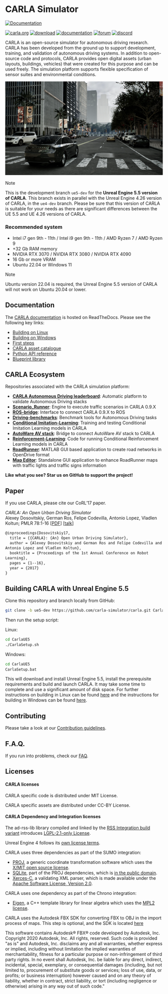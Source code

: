 CARLA Simulator
===============

[![Documentation](https://readthedocs.org/projects/carla/badge/?version=latest)](https://carla-ue5.readthedocs.io)

[![carla.org](Docs/img/btn/web.png)](http://carla.org)
[![download](Docs/img/btn/download.png)](https://github.com/carla-simulator/carla/blob/master/Docs/download.md)
[![documentation](Docs/img/btn/docs.png)](https://carla-ue5.readthedocs.io)
[![forum](Docs/img/btn/forum.png)](https://github.com/carla-simulator/carla/discussions)
[![discord](Docs/img/btn/chat.png)](https://discord.gg/8kqACuC)

CARLA is an open-source simulator for autonomous driving research. CARLA has been developed from the ground up to support development, training, and
validation of autonomous driving systems. In addition to open-source code and protocols, CARLA provides open digital assets (urban layouts, buildings,
vehicles) that were created for this purpose and can be used freely. The simulation platform supports flexible specification of sensor suites and
environmental conditions.

[![CARLA Video](Docs/img/carla_ue5_readme_img.webp)](https://www.youtube.com/watch?v=q4V9GYjA1pE)

>[!NOTE]
> This is the development branch `ue5-dev` for the **Unreal Engine 5.5 version of CARLA**. This branch exists in parallel with the Unreal Engine 4.26 version of CARLA, in the `ue4-dev` branch. Please be sure that this version of CARLA is suitable for your needs as there are significant differences between the UE 5.5 and UE 4.26 versions of CARLA. 

### Recommended system

* Intel i7 gen 9th - 11th / Intel i9 gen 9th - 11th / AMD Ryzen 7 / AMD Ryzen 9
* +32 Gb RAM memory 
* NVIDIA RTX 3070 / NVIDIA RTX 3080 / NVIDIA RTX 4090
* 16 Gb or more VRAM
* Ubuntu 22.04 or Windows 11

 >[!NOTE]
> Ubuntu version 22.04 is required, the Unreal Engine 5.5 version of CARLA will not work on Ubuntu 20.04 or lower. 

## Documentation

The [CARLA documentation](https://carla-ue5.readthedocs.io/en/latest/) is hosted on ReadTheDocs. Please see the following key links:

- [Building on Linux](https://carla-ue5.readthedocs.io/en/latest/build_linux_ue5/)
- [Building on Windows](https://carla-ue5.readthedocs.io/en/latest/build_windows_ue5/)
- [First steps](https://carla-ue5.readthedocs.io/en/latest/tuto_first_steps/)
- [CARLA asset catalogue](https://carla-ue5.readthedocs.io/en/latest/catalogue/)
- [Python API reference](https://carla-ue5.readthedocs.io/en/latest/python_api/)
- [Blueprint library](https://carla-ue5.readthedocs.io/en/latest/bp_library/)

## CARLA Ecosystem
Repositories associated with the CARLA simulation platform:

* [**CARLA Autonomous Driving leaderboard**](https://leaderboard.carla.org/): Automatic platform to validate Autonomous Driving stacks
* [**Scenario_Runner**](https://github.com/carla-simulator/scenario_runner): Engine to execute traffic scenarios in CARLA 0.9.X
* [**ROS-bridge**](https://github.com/carla-simulator/ros-bridge): Interface to connect CARLA 0.9.X to ROS
* [**Driving-benchmarks**](https://github.com/carla-simulator/driving-benchmarks): Benchmark tools for Autonomous Driving tasks
* [**Conditional Imitation-Learning**](https://github.com/felipecode/coiltraine): Training and testing Conditional Imitation Learning models in CARLA
* [**AutoWare AV stack**](https://github.com/carla-simulator/carla-autoware): Bridge to connect AutoWare AV stack to CARLA
* [**Reinforcement-Learning**](https://github.com/carla-simulator/reinforcement-learning): Code for running Conditional Reinforcement Learning models in CARLA
* [**RoadRunner**](https://www.mathworks.com/products/roadrunner.html): MATLAB GUI based application to create road networks in OpenDrive format 
* [**Map Editor**](https://github.com/carla-simulator/carla-map-editor): Standalone GUI application to enhance RoadRunner maps with traffic lights and traffic signs information


**Like what you see? Star us on GitHub to support the project!**

Paper
-----

If you use CARLA, please cite our CoRL’17 paper.

_CARLA: An Open Urban Driving Simulator_<br>Alexey Dosovitskiy, German Ros,
Felipe Codevilla, Antonio Lopez, Vladlen Koltun; PMLR 78:1-16
[[PDF](http://proceedings.mlr.press/v78/dosovitskiy17a/dosovitskiy17a.pdf)]
[[talk](https://www.youtube.com/watch?v=xfyK03MEZ9Q&feature=youtu.be&t=2h44m30s)]


```
@inproceedings{Dosovitskiy17,
  title = {{CARLA}: {An} Open Urban Driving Simulator},
  author = {Alexey Dosovitskiy and German Ros and Felipe Codevilla and Antonio Lopez and Vladlen Koltun},
  booktitle = {Proceedings of the 1st Annual Conference on Robot Learning},
  pages = {1--16},
  year = {2017}
}
```

Building CARLA with Unreal Engine 5.5
--------------

Clone this repository and branch locally from GitHub:

```sh
git clone -b ue5-dev https://github.com/carla-simulator/carla.git CarlaUE5
```

Then run the setup script:

Linux:

```sh
cd CarlaUE5
./CarlaSetup.sh
```

Windows:

```sh
cd CarlaUE5
CarlaSetup.bat
```

This will download and install Unreal Engine 5.5, install the prerequisite requirements and build and launch CARLA. It may take some time to complete and use a significant amount of disk space. For further instructions on building in Linux can be found [here][buildlinuxlink] and the instructions for building in Windows can be found [here][buildwindowslink].

[buildlinuxlink]: https://carla-ue5.readthedocs.io/en/latest/build_linux_ue5/
[buildwindowslink]: https://carla-ue5.readthedocs.io/en/latest/build_windows_ue5/

Contributing
------------

Please take a look at our [Contribution guidelines][contriblink].

[contriblink]: https://carla-ue5.readthedocs.io/en/latest/cont_contribution_guidelines/

F.A.Q.
------

If you run into problems, check our
[FAQ](https://carla-ue5.readthedocs.io/en/latest/build_faq/).

Licenses
-------

#### CARLA licenses

CARLA specific code is distributed under MIT License.

CARLA specific assets are distributed under CC-BY License.

#### CARLA Dependency and Integration licenses

The ad-rss-lib library compiled and linked by the [RSS Integration build variant](Docs/adv_rss.md) introduces [LGPL-2.1-only License](https://opensource.org/licenses/LGPL-2.1).

Unreal Engine 4 follows its [own license terms](https://www.unrealengine.com/en-US/faq).

CARLA uses three dependencies as part of the SUMO integration:
- [PROJ](https://proj.org/), a generic coordinate transformation software which uses the [X/MIT open source license](https://proj.org/about.html#license).
- [SQLite](https://www.sqlite.org), part of the PROJ dependencies, which is [in the public domain](https://www.sqlite.org/purchase/license).
- [Xerces-C](https://xerces.apache.org/xerces-c/), a validating XML parser, which is made available under the [Apache Software License, Version 2.0](http://www.apache.org/licenses/LICENSE-2.0.html).

CARLA uses one dependency as part of the Chrono integration:
- [Eigen](https://eigen.tuxfamily.org/index.php?title=Main_Page), a C++ template library for linear algebra which uses the [MPL2 license](https://www.mozilla.org/en-US/MPL/2.0/).

CARLA uses the Autodesk FBX SDK for converting FBX to OBJ in the import process of maps. This step is optional, and the SDK is located [here](https://www.autodesk.com/developer-network/platform-technologies/fbx-sdk-2020-0)

This software contains Autodesk® FBX® code developed by Autodesk, Inc. Copyright 2020 Autodesk, Inc. All rights, reserved. Such code is provided "as is" and Autodesk, Inc. disclaims any and all warranties, whether express or implied, including without limitation the implied warranties of merchantability, fitness for a particular purpose or non-infringement of third party rights. In no event shall Autodesk, Inc. be liable for any direct, indirect, incidental, special, exemplary, or consequential damages (including, but not limited to, procurement of substitute goods or services; loss of use, data, or profits; or business interruption) however caused and on any theory of liability, whether in contract, strict liability, or tort (including negligence or otherwise) arising in any way out of such code."

